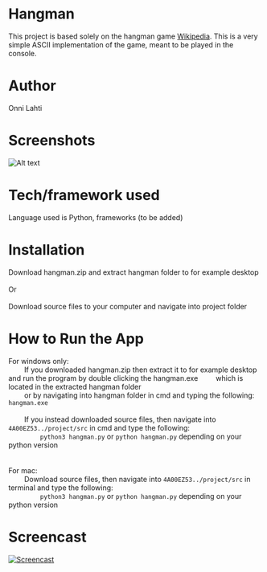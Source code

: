 # Hangman

This project is based solely on the hangman game [Wikipedia](https://en.wikipedia.org/wiki/Hangman_(game)). This is a very simple ASCII implementation of the game, meant to be played in the console.

# Author

Onni Lahti

# Screenshots

![Alt text](https://i.imgur.com/r8Wm7vu.png "Application game won screen.")

# Tech/framework used

Language used is Python, frameworks (to be added)

# Installation

Download hangman.zip and extract hangman folder to for example desktop <br />
<br />
Or <br />
<br />
Download source files to your computer and navigate into project folder

# How to Run the App

For windows only: <br />
&nbsp;&nbsp;&nbsp;&nbsp;&nbsp;&nbsp;&nbsp;&nbsp;If you downloaded hangman.zip then extract it to for example desktop and run the program by double clicking the hangman.exe &nbsp;&nbsp;&nbsp;&nbsp;&nbsp;&nbsp;&nbsp;&nbsp;which is located in the extracted hangman folder <br />
&nbsp;&nbsp;&nbsp;&nbsp;&nbsp;&nbsp;&nbsp;&nbsp;or by navigating into hangman folder in cmd and typing the following: ```hangman.exe```
<br />
<br />
&nbsp;&nbsp;&nbsp;&nbsp;&nbsp;&nbsp;&nbsp;&nbsp;If you instead downloaded source files, then navigate into ```4A00EZ53../project/src``` in cmd and type the following: <br />
&nbsp;&nbsp;&nbsp;&nbsp;&nbsp;&nbsp;&nbsp;&nbsp;&nbsp;&nbsp;&nbsp;&nbsp;&nbsp;&nbsp;&nbsp;&nbsp;```python3 hangman.py``` or ```python hangman.py``` depending on your python version
<br />
<br />
<br />
For mac: <br />
&nbsp;&nbsp;&nbsp;&nbsp;&nbsp;&nbsp;&nbsp;&nbsp;Download source files, then navigate into ```4A00EZ53../project/src``` in terminal and type the following: <br />
&nbsp;&nbsp;&nbsp;&nbsp;&nbsp;&nbsp;&nbsp;&nbsp;&nbsp;&nbsp;&nbsp;&nbsp;&nbsp;&nbsp;&nbsp;&nbsp;``python3 hangman.py`` or ``python hangman.py`` depending on your python version

# Screencast

[![Screencast](https://img.youtube.com/vi/2CTqg_e51BU/0.jpg)](https://www.youtube.com/watch?v=2CTqg_e51BU)
